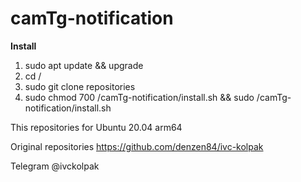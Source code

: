 # camTg-notification

**Install**
1. sudo apt update && upgrade
2. cd /
3. sudo git clone repositories
4. sudo chmod 700 /camTg-notification/install.sh && sudo /camTg-notification/install.sh

This repositories for Ubuntu 20.04 arm64

Original repositories https://github.com/denzen84/ivc-kolpak 

Telegram @ivckolpak
